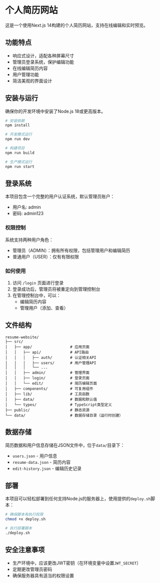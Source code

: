 # 个人简历网站

这是一个使用Next.js 14构建的个人简历网站，支持在线编辑和实时预览。

## 功能特点

- 响应式设计，适配各种屏幕尺寸
- 管理员登录系统，保护编辑功能
- 在线编辑简历内容
- 用户管理功能
- 简洁美观的界面设计

## 安装与运行

确保你的开发环境中安装了Node.js 18或更高版本。

```bash
# 安装依赖
npm install

# 开发模式运行
npm run dev

# 构建项目
npm run build

# 生产模式运行
npm run start
```

## 登录系统

本项目包含一个完整的用户认证系统，默认管理员账户：

- 用户名: admin
- 密码: admin123

### 权限控制

系统支持两种用户角色：
- 管理员（ADMIN）：拥有所有权限，包括管理用户和编辑简历
- 普通用户（USER）：仅有有限权限

### 如何使用

1. 访问 `/login` 页面进行登录
2. 登录成功后，管理员将被重定向到管理控制台
3. 在管理控制台中，可以：
   - 编辑简历内容
   - 管理用户（添加、查看）

## 文件结构

```
resume-website/
├── src/
│   ├── app/                 # 应用页面
│   │   ├── api/             # API路由
│   │   │   ├── auth/        # 认证相关API
│   │   │   ├── users/       # 用户管理API
│   │   │   └── ...
│   │   ├── admin/           # 管理界面
│   │   ├── login/           # 登录页面
│   │   └── edit/            # 简历编辑页面
│   ├── components/          # 可复用组件
│   ├── lib/                 # 工具函数
│   ├── data/                # 数据和默认值
│   └── types/               # TypeScript类型定义
├── public/                  # 静态资源
└── data/                    # 数据存储目录（运行时创建）
```

## 数据存储

简历数据和用户信息存储在JSON文件中，位于`data/`目录下：
- `users.json` - 用户信息
- `resume-data.json` - 简历内容
- `edit-history.json` - 编辑历史记录

## 部署

本项目可以轻松部署到任何支持Node.js的服务器上，使用提供的`deploy.sh`脚本：

```bash
# 确保脚本有执行权限
chmod +x deploy.sh

# 执行部署脚本
./deploy.sh
```

## 安全注意事项

- 生产环境中，应该更改JWT密钥（在环境变量中设置`JWT_SECRET`）
- 定期更改管理员密码
- 确保服务器具有适当的权限设置
